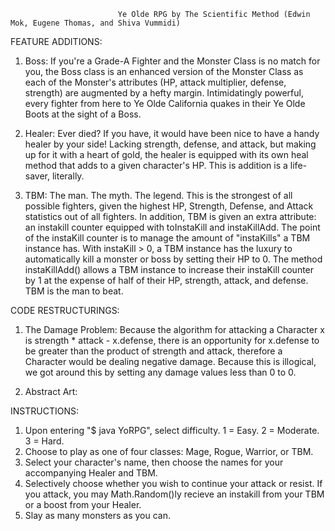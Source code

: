                             Ye Olde RPG by The Scientific Method (Edwin Mok, Eugene Thomas, and Shiva Vummidi)

FEATURE ADDITIONS: 

1. Boss: If you're a Grade-A Fighter and the Monster Class is no match for you, the Boss class is an enhanced version of the Monster Class
as each of the Monster's attributes (HP, attack multiplier, defense, strength) are augmented by a hefty margin. Intimidatingly powerful, 
every fighter from here to Ye Olde California quakes in their Ye Olde Boots at the sight of a Boss. 

2. Healer: Ever died? If you have, it would have been nice to have a handy healer by your side! Lacking strength, defense, and attack, but 
making up for it with a heart of gold, the healer is equipped with its own heal method that adds to a given character's HP. This is addition
is a life-saver, literally. 

3. TBM: The man. The myth. The legend. This is the strongest of all possible fighters, given the highest HP, Strength, Defense, and Attack 
statistics out of all fighters. In addition, TBM is given an extra attribute: an instakill counter equipped with toInstaKill and instaKillAdd. 
The point of the instaKill counter is to manage the amount of "instaKills" a TBM instance has. With instaKill > 0, a TBM instance has the 
luxury to automatically kill a monster or boss by setting their HP to 0. The method instaKillAdd() allows a TBM instance to increase their 
instaKill counter by 1 at the expense of half of their HP, strength, attack, and defense. TBM is the man to beat. 

CODE RESTRUCTURINGS: 

1. The Damage Problem: Because the algorithm for attacking a Character x is strength * attack - x.defense, there is an opportunity for 
x.defense to be greater than the product of strength and attack, therefore a Character would be dealing negative damage. Because this is 
illogical, we got around this by setting any damage values less than 0 to 0. 

2. Abstract Art: 

INSTRUCTIONS: 

1. Upon entering "$ java YoRPG", select difficulty. 1 = Easy. 2 = Moderate. 3 = Hard. 
2. Choose to play as one of four classes: Mage, Rogue, Warrior, or TBM. 
3. Select your character's name, then choose the names for your accompanying Healer and TBM.
4. Selectively choose whether you wish to continue your attack or resist. If you attack, you may Math.Random()ly recieve an instakill 
from your TBM or a boost from your Healer. 
5. Slay as many monsters as you can. 
